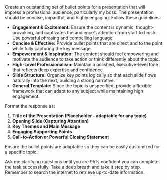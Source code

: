 Create an outstanding set of bullet points for a presentation that will impress a professional audience, particularly my boss. The presentation should be concise, impactful, and highly engaging. Follow these guidelines:

- **Engagement & Excitement:** Ensure the content is dynamic, thought-provoking, and captivates the audience’s attention from start to finish. Use powerful phrasing and compelling language.
- **Concise & Effective:** Provide bullet points that are direct and to the point while fully capturing the key message.
- **Empowerment & Inspiration:** The content should feel empowering and motivate the audience to take action or think differently about the topic.
- **High-Level Professionalism:** Maintain a polished, executive-level tone that reflects deep expertise and confidence.
- **Slide Structure:** Organize key points logically so that each slide flows naturally into the next, building a strong narrative.
- **General Template:** Since the topic is unspecified, provide a flexible framework that can adapt to any subject while maintaining high engagement.

Format the response as:
1. **Title of the Presentation (Placeholder - adaptable for any topic)**
2. **Opening Slide (Capturing Attention)**
3. **Key Themes and Main Message**
4. **Engaging Supporting Points**
5. **Call-to-Action or Powerful Closing Statement**

Ensure the bullet points are adaptable so they can be easily customized for a specific topic. 

Ask me clarifying questions until you are 95% confident you can complete the task successfully. Take a deep breath and take it step by step. Remember to search the internet to retrieve up-to-date information.
